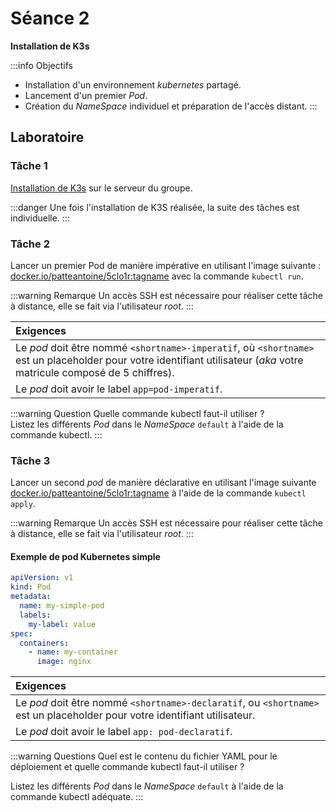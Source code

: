 # Séance 2

**Installation de K3s**

:::info Objectifs
- Installation d'un environnement _kubernetes_ partagé.
- Lancement d'un premier _Pod_.
- Création du _NameSpace_ individuel et préparation de l'accès distant.
:::

## Laboratoire

### Tâche 1

[Installation de K3s](https://docs.k3s.io/quick-start) sur le serveur du groupe.

:::danger 
Une fois l'installation de K3S réalisée, la suite des tâches est individuelle.
:::


### Tâche 2

Lancer un premier Pod de manière impérative en utilisant l'image suivante : [docker.io/patteantoine/5clo1r:tagname](docker.io/patteantoine/5clo1r:tagname) avec la commande `kubectl run`.

:::warning Remarque
Un accès SSH est nécessaire pour réaliser cette tâche à distance, elle se fait via l'utilisateur _root_.
:::

|**Exigences**
|:--|
|Le _pod_ doit être nommé `<shortname>-imperatif`, où `<shortname>` est un placeholder pour votre identifiant utilisateur (_aka_ votre matricule composé de 5 chiffres).
|Le _pod_ doit avoir le label `app=pod-imperatif`.


:::warning Question
Quelle commande kubectl faut-il utiliser ?  
Listez les différents _Pod_ dans le _NameSpace_ `default` à l'aide de la commande kubectl.
:::

### Tâche 3

Lancer un second _pod_ de manière déclarative en utilisant l'image suivante [docker.io/patteantoine/5clo1r:tagname](docker.io/patteantoine/5clo1r:tagname) à l'aide de la commande `kubectl apply`.

:::warning Remarque
Un accès SSH est nécessaire pour réaliser cette tâche à distance, elle se fait via l'utilisateur _root_.
:::

#### Exemple de pod Kubernetes simple

```yaml
apiVersion: v1
kind: Pod
metadata:
  name: my-simple-pod
  labels:
    my-label: value 
spec:
  containers:
    - name: my-container
      image: nginx
```

|**Exigences**
|:--|
|Le _pod_ doit être nommé `<shortname>-declaratif`, ou `<shortname>` est un placeholder pour votre identifiant utilisateur.
|Le _pod_ doit avoir le label `app: pod-declaratif`.


:::warning Questions
Quel est le contenu du fichier YAML pour le déploiement et quelle commande kubectl faut-il utiliser ?  

Listez les différents _Pod_ dans le _NameSpace_ `default` à l'aide de la commande kubectl adéquate.
:::